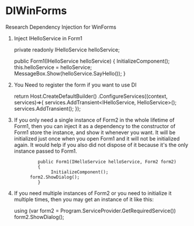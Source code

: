 # DIWinForms
Research Dependency Injection for WinForms
1. Inject IHelloService in Form1

    private readonly IHelloService helloService;

    public Form1(IHelloService helloService)
    {
        InitializeComponent();
        this.helloService = helloService;
        MessageBox.Show(helloService.SayHello());
    }
   
2. You Need to register the form if you want to use DI

	return Host.CreateDefaultBuilder()
            .ConfigureServices((context, services)=>{
                services.AddTransient<IHelloService, HelloService>();
                services.AddTransient<Form1>();
            });
   
3. If you only need a single instance of Form2 in the whole lifetime of Form1, then you can inject it as a dependency to the constructor of Form1 store the instance, and show it whenever you want. It will be initialized just once when you open Form1 and it will not be initialized again. It would help if you also did not dispose of it because it's the only instance passed to Form1.
   
				public Form1(IHelloService helloService, Form2 form2)
				{ 
				     InitializeComponent();
             form2.ShowDialog();
				}
   
4. If you need multiple instances of Form2 or you need to initialize it multiple times, then you may get an instance of it like this:
   
     using (var form2 = Program.ServiceProvider.GetRequiredService<Form2>())
     form2.ShowDialog();
